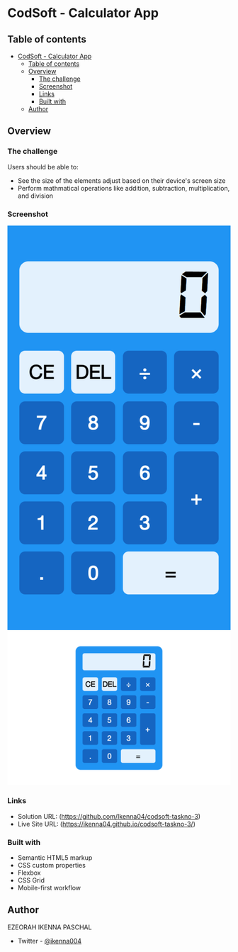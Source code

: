 # CodSoft - Calculator App

## Table of contents

- [CodSoft - Calculator App](#codsoft--calculator-app)
  - [Table of contents](#table-of-contents)
  - [Overview](#overview)
    - [The challenge](#the-challenge)
    - [Screenshot](#screenshot)
    - [Links](#links)
    - [Built with](#built-with)
  - [Author](#author)

## Overview

### The challenge

Users should be able to:

- See the size of the elements adjust based on their device's screen size
- Perform mathmatical operations like addition, subtraction, multiplication, and
  division

### Screenshot

![](<screen-shots/127.0.0.1_5500_calculator-app_index.html%20(1).png>)
![](screen-shots/127.0.0.1_5500_calculator-app_index.html.png)

### Links

- Solution URL: (https://github.com/Ikenna04/codsoft-taskno-3)
- Live Site URL: (https://ikenna04.github.io/codsoft-taskno-3/)

### Built with

- Semantic HTML5 markup
- CSS custom properties
- Flexbox
- CSS Grid
- Mobile-first workflow

## Author

EZEORAH IKENNA PASCHAL

- Twitter - [@ikenna004](https://www.twitter.com/ikenna004)
